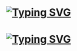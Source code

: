 #
# [![Typing SVG](https://readme-typing-svg.herokuapp.com/?color=e000bb&lines=Discord:+neynq (без цифр))](https://youtu.be/dQw4w9WgXcQ)
# [![Typing SVG](https://readme-typing-svg.herokuapp.com/?color=07f&lines=Telegram:+@NeynQ)](https://t.me/NeynQ)
